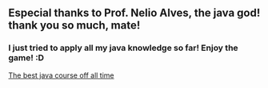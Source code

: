 ## Especial thanks to Prof. Nelio Alves, the java god! thank you so much, mate!

### I just tried to apply all my java knowledge so far! Enjoy the game! :D

<a href="https://www.udemy.com/course/java-curso-completo/">The best java course off all time</a>